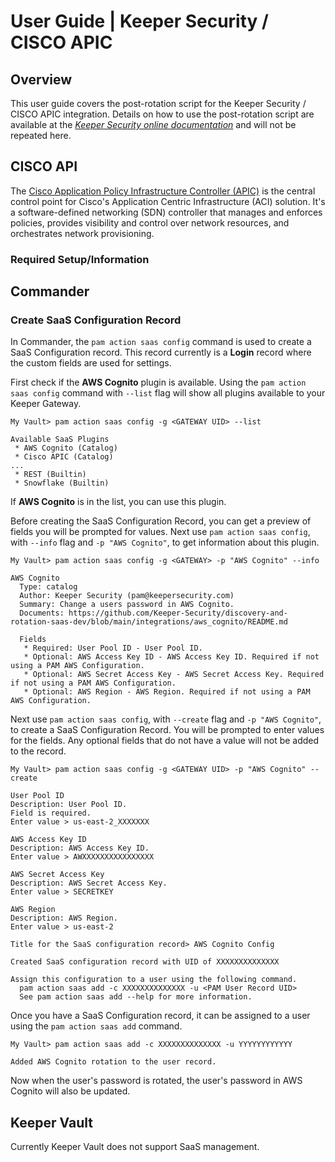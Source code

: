 # User Guide | Keeper Security / CISCO APIC

## Overview

This user guide covers the post-rotation script for the Keeper Security / CISCO APIC integration. 
Details on how to use the post-rotation script are available at the 
  [_Keeper Security online documentation_](https://github.com/Keeper-Security/discovery-and-rotation-saas-dev) and 
  will not be repeated here.

## CISCO API
The [Cisco Application Policy Infrastructure Controller (APIC)](https://www.cisco.com/c/en_in/products/cloud-systems-management/application-policy-infrastructure-controller-apic/index.html) is the central control point for 
  Cisco's Application Centric Infrastructure (ACI) solution. 
It's a software-defined networking (SDN) controller that manages and enforces policies, provides visibility and 
  control over network resources, and orchestrates network provisioning. 

### Required Setup/Information




## Commander

### Create SaaS Configuration Record

In Commander, the `pam action saas config` command is used to create a SaaS Configuration record.
This record currently is a **Login** record where the custom fields are used for settings.

First check if the **AWS Cognito** plugin is available.
Using the `pam action saas config` command with `--list` flag will show all plugins available to your Keeper Gateway.

```
My Vault> pam action saas config -g <GATEWAY UID> --list

Available SaaS Plugins
 * AWS Cognito (Catalog)
 * Cisco APIC (Catalog)
...
 * REST (Builtin)
 * Snowflake (Builtin)
```

If **AWS Cognito** is in the list, you can use this plugin.

Before creating the SaaS Configuration Record, you can get a preview of fields you will be prompted for values.
Next use `pam action saas config`, with `--info` flag and `-p "AWS Cognito"`, to get information about this plugin.
```
My Vault> pam action saas config -g <GATEWAY> -p "AWS Cognito" --info

AWS Cognito
  Type: catalog
  Author: Keeper Security (pam@keepersecurity.com)
  Summary: Change a users password in AWS Cognito.
  Documents: https://github.com/Keeper-Security/discovery-and-rotation-saas-dev/blob/main/integrations/aws_cognito/README.md

  Fields
   * Required: User Pool ID - User Pool ID. 
   * Optional: AWS Access Key ID - AWS Access Key ID. Required if not using a PAM AWS Configuration.
   * Optional: AWS Secret Access Key - AWS Secret Access Key. Required if not using a PAM AWS Configuration.
   * Optional: AWS Region - AWS Region. Required if not using a PAM AWS Configuration.
```

Next use `pam action saas config`, with `--create` flag and `-p "AWS Cognito"`, to create a SaaS Configuration Record.
You will be prompted to enter values for the fields.
Any optional fields that do not have a value will not be added to the record.

```
My Vault> pam action saas config -g <GATEWAY UID> -p "AWS Cognito" --create

User Pool ID
Description: User Pool ID.
Field is required.
Enter value > us-east-2_XXXXXXX

AWS Access Key ID
Description: AWS Access Key ID.
Enter value > AWXXXXXXXXXXXXXXXX

AWS Secret Access Key
Description: AWS Secret Access Key.
Enter value > SECRETKEY

AWS Region
Description: AWS Region.
Enter value > us-east-2

Title for the SaaS configuration record> AWS Cognito Config

Created SaaS configuration record with UID of XXXXXXXXXXXXXX

Assign this configuration to a user using the following command.
  pam action saas add -c XXXXXXXXXXXXXX -u <PAM User Record UID>
  See pam action saas add --help for more information.
```

Once you have a SaaS Configuration record, it can be assigned to a user using the `pam action saas add` command.

```
My Vault> pam action saas add -c XXXXXXXXXXXXXX -u YYYYYYYYYYYY

Added AWS Cognito rotation to the user record.
```

Now when the user's password is rotated, the user's password in AWS Cognito will also be updated.

## Keeper Vault

Currently Keeper Vault does not support SaaS management.


